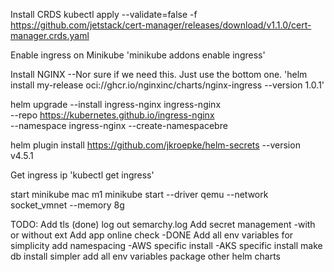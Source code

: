 Install CRDS
kubectl apply --validate=false -f https://github.com/jetstack/cert-manager/releases/download/v1.1.0/cert-manager.crds.yaml


Enable ingress on Minikube
'minikube addons enable ingress'

Install NGINX
--Nor sure if we need this. Just use the bottom one.
'helm install my-release oci://ghcr.io/nginxinc/charts/nginx-ingress --version 1.0.1'

helm upgrade --install ingress-nginx ingress-nginx \
  --repo https://kubernetes.github.io/ingress-nginx \
  --namespace ingress-nginx --create-namespacebre

helm plugin install https://github.com/jkroepke/helm-secrets --version v4.5.1

Get ingress ip
'kubectl get ingress'

start minikube mac m1
minikube start --driver qemu --network socket_vmnet --memory 8g   


TODO:
Add tls (done)
log out semarchy.log
Add secret management
-with or without ext
Add app online check -DONE
Add all env variables for simplicity
add namespacing
-AWS specific install
-AKS specific install
make db install simpler
add all env variables
package other helm charts
